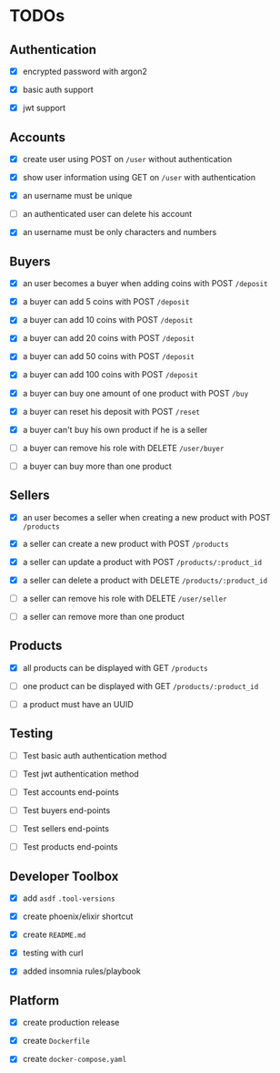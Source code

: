 # TODOs

## Authentication

- [x] encrypted password with argon2

- [x] basic auth support

- [x] jwt support

## Accounts

- [x] create user using POST on `/user` without authentication

- [x] show user information using GET on `/user` with authentication

- [x] an username must be unique

- [ ] an authenticated user can delete his account

- [x] an username must be only characters and numbers

## Buyers

- [x] an user becomes a buyer when adding coins with POST `/deposit`

- [x] a buyer can add 5 coins with POST `/deposit`

- [x] a buyer can add 10 coins with POST `/deposit`

- [x] a buyer can add 20 coins with POST `/deposit`

- [x] a buyer can add 50 coins with POST `/deposit`

- [x] a buyer can add 100 coins with POST `/deposit`

- [x] a buyer can buy one amount of one product with POST `/buy`

- [x] a buyer can reset his deposit with POST `/reset`

- [x] a buyer can't buy his own product if he is a seller

- [ ] a buyer can remove his role with DELETE `/user/buyer`

- [ ] a buyer can buy more than one product

## Sellers

- [x] an user becomes a seller when creating a new product with POST
  `/products`

- [x] a seller can create a new product with POST `/products`

- [x] a seller can update a product with POST `/products/:product_id`

- [x] a seller can delete a product with DELETE `/products/:product_id`

- [ ] a seller can remove his role with DELETE `/user/seller`

- [ ] a seller can remove more than one product

## Products

- [x] all products can be displayed with GET `/products`

- [ ] one product can be displayed with GET `/products/:product_id`

- [ ] a product must have an UUID

## Testing

- [ ] Test basic auth authentication method

- [ ] Test jwt authentication method

- [ ] Test accounts end-points

- [ ] Test buyers end-points

- [ ] Test sellers end-points

- [ ] Test products end-points

## Developer Toolbox

- [x] add `asdf` `.tool-versions` 

- [x] create phoenix/elixir shortcut

- [x] create `README.md`

- [x] testing with curl

- [x] added insomnia rules/playbook

## Platform

- [x] create production release

- [x] create `Dockerfile`

- [x] create `docker-compose.yaml`

